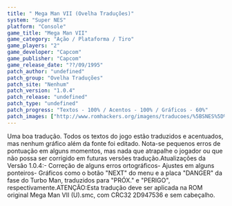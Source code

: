 ```yaml
---
title: " Mega Man VII (Ovelha Traduções)"
system: "Super NES"
platform: "Console"
game_title: "Mega Man VII"
game_category: "Ação / Plataforma / Tiro"
game_players: "2"
game_developer: "Capcom"
game_publisher: "Capcom"
game_release_date: "??/09/1995"
patch_author: "undefined"
patch_group: "Ovelha Traduções"
patch_site: "Nenhum"
patch_version: "1.0.4"
patch_release: "undefined"
patch_type: "undefined"
patch_progress: "Textos - 100% / Acentos - 100% / Gráficos - 60%"
patch_images: ["http://www.romhackers.org/imagens/traducoes/%5BSNES%5D%20Mega%20Man%20VII%20-%201.png","http://www.romhackers.org/imagens/traducoes/%5BSNES%5D%20Mega%20Man%20VII%20-%20Ovelha%20Tradu%C3%A7%C3%B5es%20-%202.png","http://www.romhackers.org/imagens/traducoes/%5BSNES%5D%20Mega%20Man%20VII%20-%20Ovelha%20Tradu%C3%A7%C3%B5es%20-%203.png"]
---
```

Uma boa tradução. Todos os textos do jogo estão traduzidos e acentuados, mas nenhum gráfico além da fonte foi editado. Nota-se pequenos erros de pontuação em alguns momentos, mas nada que atrapalhe o jogador ou que não possa ser corrigido em futuras versões tradução.Atualizações da Versão 1.0.4:- Correção de alguns erros ortográficos- Ajustes em alguns ponteiros- Gráficos como o botão "NEXT" do menu e a placa "DANGER" da fase do Turbo Man, traduzidos para "PRÓX." e "PERIGO", respectivamente.ATENÇÃO:Esta tradução deve ser aplicada na ROM original Mega Man VII (U).smc, com CRC32 2D947536 e sem cabeçalho.